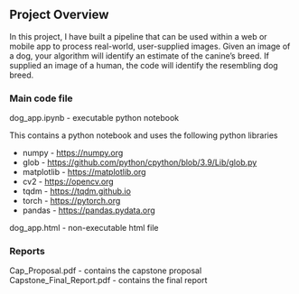 ## Project Overview

In this project, I have built a pipeline that can be used within a web or mobile app to process real-world, user-supplied images.  Given an image of a dog, your algorithm will identify an estimate of the canine’s breed.  If supplied an image of a human, the code will identify the resembling dog breed.

### Main code file
dog_app.ipynb - executable python notebook

This contains a python notebook and uses the following python libraries
- numpy - https://numpy.org
- glob - https://github.com/python/cpython/blob/3.9/Lib/glob.py
- matplotlib - https://matplotlib.org
- cv2 - https://opencv.org
- tqdm - https://tqdm.github.io
- torch - https://pytorch.org
- pandas - https://pandas.pydata.org

dog_app.html - non-executable html file

### Reports
Cap_Proposal.pdf - contains the capstone proposal\
Capstone_Final_Report.pdf - contains the final report

